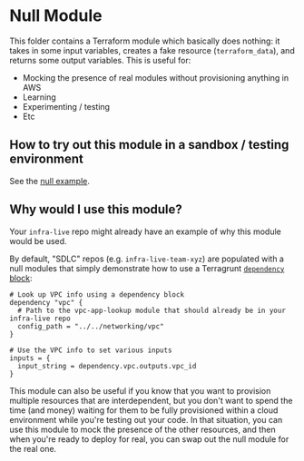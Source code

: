 # Null Module

This folder contains a Terraform module which basically does nothing: it takes in some input variables, creates a fake resource (`terraform_data`), and returns some output variables. This is useful for:

 - Mocking the presence of real modules without provisioning anything in AWS
 - Learning
 - Experimenting / testing
 - Etc

## How to try out this module in a sandbox / testing environment

See the [null example](/examples/null).

## Why would I use this module?

Your `infra-live` repo might already have an example of why this module would be used.

By default, "SDLC" repos (e.g. `infra-live-team-xyz`) are populated with a null modules that simply demonstrate
how to use a Terragrunt [`dependency` block](https://terragrunt.gruntwork.io/docs/reference/config-blocks-and-attributes/#dependency):

```hcl
# Look up VPC info using a dependency block
dependency "vpc" {
  # Path to the vpc-app-lookup module that should already be in your infra-live repo
  config_path = "../../networking/vpc"
}

# Use the VPC info to set various inputs
inputs = {
  input_string = dependency.vpc.outputs.vpc_id
}
```

This module can also be useful if you know that you want to provision multiple resources that are interdependent,
but you don't want to spend the time (and money) waiting for them to be fully provisioned within a cloud environment
while you're testing out your code. In that situation, you can use this module to mock the presence of the
other resources, and then when you're ready to deploy for real, you can swap out the null module for the real
one.
